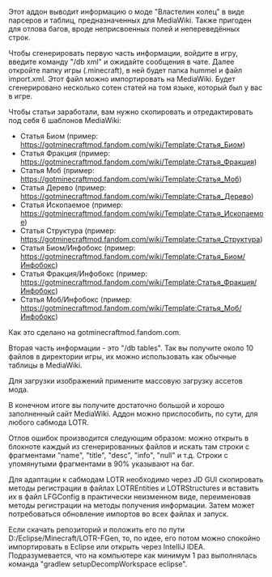Этот аддон выводит информацию о моде "Властелин колец" в виде парсеров и таблиц, предназначенных для MediaWiki. Также пригоден для отлова багов, вроде неприсвоенных полей и непереведённых строк.

Чтобы сгенерировать первую часть информации, войдите в игру, введите команду "/db xml" и ожидайте сообщения в чате. Далее откройте папку игры (.minecraft), в ней будет папка hummel и файл import.xml. Этот файл можно импортировать на MediaWiki. Будет сгенерировано несколько сотен статей на том языке, который был у вас в игре. 

Чтобы статьи заработали, вам нужно скопировать и отредактировать под себя 6 шаблонов MediaWiki:

* Статья Биом (пример: https://gotminecraftmod.fandom.com/wiki/Template:Статья_Биом)
* Статья Фракция (пример: https://gotminecraftmod.fandom.com/wiki/Template:Статья_Фракция)
* Статья Моб (пример: https://gotminecraftmod.fandom.com/wiki/Template:Статья_Моб)
* Статья Дерево (пример: https://gotminecraftmod.fandom.com/wiki/Template:Статья_Дерево)
* Статья Ископаемое (пример: https://gotminecraftmod.fandom.com/wiki/Template:Статья_Ископаемое)
* Статья Структура (пример: https://gotminecraftmod.fandom.com/wiki/Template:Статья_Структура)
* Статья Биом/Инфобокс (пример: https://gotminecraftmod.fandom.com/wiki/Template:Статья_Биом/Инфобокс)
* Статья Фракция/Инфобокс (пример: https://gotminecraftmod.fandom.com/wiki/Template:Статья_Фракция/Инфобокс)
* Статья Моб/Инфобокс (пример: https://gotminecraftmod.fandom.com/wiki/Template:Статья_Моб/Инфобокс)

Как это сделано на gotminecraftmod.fandom.com.

Вторая часть информации - это "/db tables". Так вы получите около 10 файлов в директории игры, их можно использовать как обычные таблицы в MediaWiki. 

Для загрузки изображений примените массовую загрузку ассетов мода.

В конечном итоге вы получите достаточно большой и хорошо заполненный сайт MediaWiki. Аддон можно приспособить, по сути, для любого сабмода LOTR.

Отлов ошибок производится следующим образом: можно открыть в блокноте каждый из сгенерированных файлов и искать там строки с фрагментами "name", "title", "desc", "info", "null" и т.д. Строки с упомянутыми фрагментами в 90% указывают на баг.

Для адаптации к сабмодам LOTR необходимо через JD GUI скопировать методы регистрации в файлах LOTREntities и LOTRStructures и вставить их в файл LFGConfig в практически неизменном виде, переименовав методы регистрации на методы получения информации. Затем может потребоваться обновление импортов во всех файлах и запуск.

Если скачать репозиторий и положить его по пути D:/Eclipse/Minecraft/LOTR-FGen, то, по идее, его потом можно спокойно импортировать в Eclipse или открыть через IntelliJ IDEA. Подразумевается, что на компьютере как минимум 1 раз выполнялась команда "gradlew setupDecompWorkspace eclipse".
